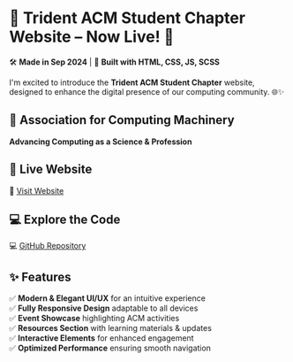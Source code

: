 # 🚀 Trident ACM Student Chapter Website – Now Live! 🎉  

🛠️ **Made in Sep 2024** | 🎯 **Built with HTML, CSS, JS, SCSS**  

I'm excited to introduce the **Trident ACM Student Chapter** website, designed to enhance the digital presence of our computing community. 🌐✨  

## 🔹 Association for Computing Machinery  
**Advancing Computing as a Science & Profession**  

## 🔗 Live Website  
🔗 [Visit Website](https://adityanarayandas.github.io/acm/)  

## 💻 Explore the Code  
💻 [GitHub Repository](https://github.com/sk-mallick/acm.git)  

## ✨ Features  
✅ **Modern & Elegant UI/UX** for an intuitive experience  
✅ **Fully Responsive Design** adaptable to all devices  
✅ **Event Showcase** highlighting ACM activities  
✅ **Resources Section** with learning materials & updates  
✅ **Interactive Elements** for enhanced engagement  
✅ **Optimized Performance** ensuring smooth navigation  

